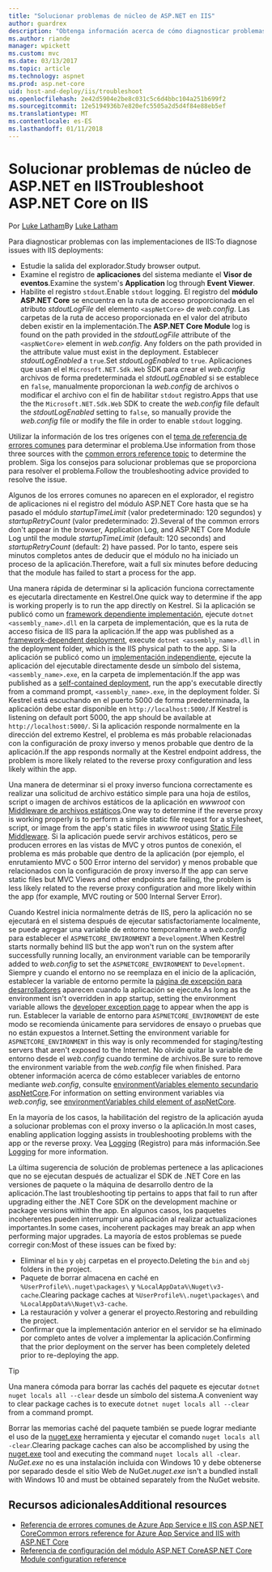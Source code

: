 ```yaml
---
title: "Solucionar problemas de núcleo de ASP.NET en IIS"
author: guardrex
description: "Obtenga información acerca de cómo diagnosticar problemas con las implementaciones de IIS de las aplicaciones de ASP.NET Core."
ms.author: riande
manager: wpickett
ms.custom: mvc
ms.date: 03/13/2017
ms.topic: article
ms.technology: aspnet
ms.prod: asp.net-core
uid: host-and-deploy/iis/troubleshoot
ms.openlocfilehash: 2e42d5904e2be8c031c5c6d4bbc104a251b699f2
ms.sourcegitcommit: 12e5194936b7e820efc5505a2d5d4f84e88eb5ef
ms.translationtype: MT
ms.contentlocale: es-ES
ms.lasthandoff: 01/11/2018
---
```

# <a name="troubleshoot-aspnet-core-on-iis"></a><span data-ttu-id="d5371-103">Solucionar problemas de núcleo de ASP.NET en IIS</span><span class="sxs-lookup"><span data-stu-id="d5371-103">Troubleshoot ASP.NET Core on IIS</span></span>

<span data-ttu-id="d5371-104">Por [Luke Latham](https://github.com/guardrex)</span><span class="sxs-lookup"><span data-stu-id="d5371-104">By [Luke Latham](https://github.com/guardrex)</span></span>

<span data-ttu-id="d5371-105">Para diagnosticar problemas con las implementaciones de IIS:</span><span class="sxs-lookup"><span data-stu-id="d5371-105">To diagnose issues with IIS deployments:</span></span>

* <span data-ttu-id="d5371-106">Estudie la salida del explorador.</span><span class="sxs-lookup"><span data-stu-id="d5371-106">Study browser output.</span></span>
* <span data-ttu-id="d5371-107">Examine el registro de **aplicaciones** del sistema mediante el **Visor de eventos**.</span><span class="sxs-lookup"><span data-stu-id="d5371-107">Examine the system's **Application** log through **Event Viewer**.</span></span>
* <span data-ttu-id="d5371-108">Habilite el registro `stdout`.</span><span class="sxs-lookup"><span data-stu-id="d5371-108">Enable `stdout` logging.</span></span> <span data-ttu-id="d5371-109">El registro del **módulo ASP.NET Core** se encuentra en la ruta de acceso proporcionada en el atributo *stdoutLogFile* del elemento `<aspNetCore>` de *web.config*. Las carpetas de la ruta de acceso proporcionada en el valor del atributo deben existir en la implementación.</span><span class="sxs-lookup"><span data-stu-id="d5371-109">The **ASP.NET Core Module** log is found on the path provided in the *stdoutLogFile* attribute of the `<aspNetCore>` element in *web.config*. Any folders on the path provided in the attribute value must exist in the deployment.</span></span> <span data-ttu-id="d5371-110">Establecer *stdoutLogEnabled* a `true`.</span><span class="sxs-lookup"><span data-stu-id="d5371-110">Set *stdoutLogEnabled* to `true`.</span></span> <span data-ttu-id="d5371-111">Aplicaciones que usan el el `Microsoft.NET.Sdk.Web` SDK para crear el *web.config* archivos de forma predeterminada el *stdoutLogEnabled* si se establece en `false`, manualmente proporcionan la *web.config* de archivos o modificar el archivo con el fin de habilitar `stdout` registro.</span><span class="sxs-lookup"><span data-stu-id="d5371-111">Apps that use the the `Microsoft.NET.Sdk.Web` SDK to create the *web.config* file default the *stdoutLogEnabled* setting to `false`, so manually provide the *web.config* file or modify the file in order to enable `stdout` logging.</span></span>

<span data-ttu-id="d5371-112">Utilizar la información de los tres orígenes con el [tema de referencia de errores comunes](xref:host-and-deploy/azure-iis-errors-reference) para determinar el problema.</span><span class="sxs-lookup"><span data-stu-id="d5371-112">Use information from those three sources with the [common errors reference topic](xref:host-and-deploy/azure-iis-errors-reference) to determine the problem.</span></span> <span data-ttu-id="d5371-113">Siga los consejos para solucionar problemas que se proporciona para resolver el problema.</span><span class="sxs-lookup"><span data-stu-id="d5371-113">Follow the troubleshooting advice provided to resolve the issue.</span></span>

<span data-ttu-id="d5371-114">Algunos de los errores comunes no aparecen en el explorador, el registro de aplicaciones ni el registro del módulo ASP.NET Core hasta que se ha pasado el módulo *startupTimeLimit* (valor predeterminado: 120 segundos) y *startupRetryCount* (valor predeterminado: 2).</span><span class="sxs-lookup"><span data-stu-id="d5371-114">Several of the common errors don't appear in the browser, Application Log, and ASP.NET Core Module Log until the module *startupTimeLimit* (default: 120 seconds) and *startupRetryCount* (default: 2) have passed.</span></span> <span data-ttu-id="d5371-115">Por lo tanto, espere seis minutos completos antes de deducir que el módulo no ha iniciado un proceso de la aplicación.</span><span class="sxs-lookup"><span data-stu-id="d5371-115">Therefore, wait a full six minutes before deducing that the module has failed to start a process for the app.</span></span>

<span data-ttu-id="d5371-116">Una manera rápida de determinar si la aplicación funciona correctamente es ejecutarla directamente en Kestrel.</span><span class="sxs-lookup"><span data-stu-id="d5371-116">One quick way to determine if the app is working properly is to run the app directly on Kestrel.</span></span> <span data-ttu-id="d5371-117">Si la aplicación se publicó como un [framework dependiente implementación](/dotnet/core/deploying/#framework-dependent-deployments-fdd), ejecute `dotnet <assembly_name>.dll` en la carpeta de implementación, que es la ruta de acceso física de IIS para la aplicación.</span><span class="sxs-lookup"><span data-stu-id="d5371-117">If the app was published as a [framework-dependent deployment](/dotnet/core/deploying/#framework-dependent-deployments-fdd), execute `dotnet <assembly_name>.dll` in the deployment folder, which is the IIS physical path to the app.</span></span> <span data-ttu-id="d5371-118">Si la aplicación se publicó como un [implementación independiente](/dotnet/core/deploying/#self-contained-deployments-scd), ejecute la aplicación del ejecutable directamente desde un símbolo del sistema, `<assembly_name>.exe`, en la carpeta de implementación.</span><span class="sxs-lookup"><span data-stu-id="d5371-118">If the app was published as a [self-contained deployment](/dotnet/core/deploying/#self-contained-deployments-scd), run the app's executable directly from a command prompt, `<assembly_name>.exe`, in the deployment folder.</span></span> <span data-ttu-id="d5371-119">Si Kestrel está escuchando en el puerto 5000 de forma predeterminada, la aplicación debe estar disponible en `http://localhost:5000/`.</span><span class="sxs-lookup"><span data-stu-id="d5371-119">If Kestrel is listening on default port 5000, the app should be available at `http://localhost:5000/`.</span></span> <span data-ttu-id="d5371-120">Si la aplicación responde normalmente en la dirección del extremo Kestrel, el problema es más probable relacionadas con la configuración de proxy inverso y menos probable que dentro de la aplicación.</span><span class="sxs-lookup"><span data-stu-id="d5371-120">If the app responds normally at the Kestrel endpoint address, the problem is more likely related to the reverse proxy configuration and less likely within the app.</span></span>

<span data-ttu-id="d5371-121">Una manera de determinar si el proxy inverso funciona correctamente es realizar una solicitud de archivo estático simple para una hoja de estilos, script o imagen de archivos estáticos de la aplicación en *wwwroot* con [Middleware de archivos estáticos](xref:fundamentals/static-files).</span><span class="sxs-lookup"><span data-stu-id="d5371-121">One way to determine if the reverse proxy is working properly is to perform a simple static file request for a stylesheet, script, or image from the app's static files in *wwwroot* using [Static File Middleware](xref:fundamentals/static-files).</span></span> <span data-ttu-id="d5371-122">Si la aplicación puede servir archivos estáticos, pero se producen errores en las vistas de MVC y otros puntos de conexión, el problema es más probable que dentro de la aplicación (por ejemplo, el enrutamiento MVC o 500 Error interno del servidor) y menos probable que relacionados con la configuración de proxy inverso.</span><span class="sxs-lookup"><span data-stu-id="d5371-122">If the app can serve static files but MVC Views and other endpoints are failing, the problem is less likely related to the reverse proxy configuration and more likely within the app (for example, MVC routing or 500 Internal Server Error).</span></span>

<span data-ttu-id="d5371-123">Cuando Kestrel inicia normalmente detrás de IIS, pero la aplicación no se ejecutará en el sistema después de ejecutar satisfactoriamente localmente, se puede agregar una variable de entorno temporalmente a *web.config* para establecer el `ASPNETCORE_ENVIRONMENT` a `Development`.</span><span class="sxs-lookup"><span data-stu-id="d5371-123">When Kestrel starts normally behind IIS but the app won't run on the system after successfully running locally, an environment variable can be temporarily added to *web.config* to set the `ASPNETCORE_ENVIRONMENT` to `Development`.</span></span> <span data-ttu-id="d5371-124">Siempre y cuando el entorno no se reemplaza en el inicio de la aplicación, establecer la variable de entorno permite la [página de excepción para desarrolladores](xref:fundamentals/error-handling) aparecen cuando la aplicación se ejecute.</span><span class="sxs-lookup"><span data-stu-id="d5371-124">As long as the environment isn't overridden in app startup, setting the environment variable allows the [developer exception page](xref:fundamentals/error-handling) to appear when the app is run.</span></span> <span data-ttu-id="d5371-125">Establecer la variable de entorno para `ASPNETCORE_ENVIRONMENT` de este modo se recomienda únicamente para servidores de ensayo o pruebas que no están expuestos a Internet.</span><span class="sxs-lookup"><span data-stu-id="d5371-125">Setting the environment variable for `ASPNETCORE_ENVIRONMENT` in this way is only recommended for staging/testing servers that aren't exposed to the Internet.</span></span> <span data-ttu-id="d5371-126">No olvide quitar la variable de entorno desde el *web.config* cuando termine de archivos.</span><span class="sxs-lookup"><span data-stu-id="d5371-126">Be sure to remove the environment variable from the *web.config* file when finished.</span></span> <span data-ttu-id="d5371-127">Para obtener información acerca de cómo establecer variables de entorno mediante *web.config*, consulte [environmentVariables elemento secundario aspNetCore](xref:host-and-deploy/aspnet-core-module#setting-environment-variables).</span><span class="sxs-lookup"><span data-stu-id="d5371-127">For information on setting environment variables via *web.config*, see [environmentVariables child element of aspNetCore](xref:host-and-deploy/aspnet-core-module#setting-environment-variables).</span></span>

<span data-ttu-id="d5371-128">En la mayoría de los casos, la habilitación del registro de la aplicación ayuda a solucionar problemas con el proxy inverso o la aplicación.</span><span class="sxs-lookup"><span data-stu-id="d5371-128">In most cases, enabling application logging assists in troubleshooting problems with the app or the reverse proxy.</span></span> <span data-ttu-id="d5371-129">Vea [Logging](xref:fundamentals/logging/index) (Registro) para más información.</span><span class="sxs-lookup"><span data-stu-id="d5371-129">See [Logging](xref:fundamentals/logging/index) for more information.</span></span>

<span data-ttu-id="d5371-130">La última sugerencia de solución de problemas pertenece a las aplicaciones que no se ejecutan después de actualizar el SDK de .NET Core en las versiones de paquete o la máquina de desarrollo dentro de la aplicación.</span><span class="sxs-lookup"><span data-stu-id="d5371-130">The last troubleshooting tip pertains to apps that fail to run after upgrading either the .NET Core SDK on the development machine or package versions within the app.</span></span> <span data-ttu-id="d5371-131">En algunos casos, los paquetes incoherentes pueden interrumpir una aplicación al realizar actualizaciones importantes.</span><span class="sxs-lookup"><span data-stu-id="d5371-131">In some cases, incoherent packages may break an app when performing major upgrades.</span></span> <span data-ttu-id="d5371-132">La mayoría de estos problemas se puede corregir con:</span><span class="sxs-lookup"><span data-stu-id="d5371-132">Most of these issues can be fixed by:</span></span>

* <span data-ttu-id="d5371-133">Eliminar el `bin` y `obj` carpetas en el proyecto.</span><span class="sxs-lookup"><span data-stu-id="d5371-133">Deleting the `bin` and `obj` folders in the project.</span></span>
* <span data-ttu-id="d5371-134">Paquete de borrar almacena en caché en `%UserProfile%\.nuget\packages\` y `%LocalAppData%\Nuget\v3-cache`.</span><span class="sxs-lookup"><span data-stu-id="d5371-134">Clearing package caches at `%UserProfile%\.nuget\packages\` and `%LocalAppData%\Nuget\v3-cache`.</span></span>
* <span data-ttu-id="d5371-135">La restauración y volver a generar el proyecto.</span><span class="sxs-lookup"><span data-stu-id="d5371-135">Restoring and rebuilding the project.</span></span>
* <span data-ttu-id="d5371-136">Confirmar que la implementación anterior en el servidor se ha eliminado por completo antes de volver a implementar la aplicación.</span><span class="sxs-lookup"><span data-stu-id="d5371-136">Confirming that the prior deployment on the server has been completely deleted prior to re-deploying the app.</span></span>

> [!TIP]
> <span data-ttu-id="d5371-137">Una manera cómoda para borrar las cachés del paquete es ejecutar `dotnet nuget locals all --clear` desde un símbolo del sistema.</span><span class="sxs-lookup"><span data-stu-id="d5371-137">A convenient way to clear package caches is to execute `dotnet nuget locals all --clear` from a command prompt.</span></span>
> 
> <span data-ttu-id="d5371-138">Borrar las memorias caché del paquete también se puede lograr mediante el uso de la [nuget.exe](https://www.nuget.org/downloads) herramienta y ejecutar el comando `nuget locals all -clear`.</span><span class="sxs-lookup"><span data-stu-id="d5371-138">Clearing package caches can also be accomplished by using the [nuget.exe](https://www.nuget.org/downloads) tool and executing the command `nuget locals all -clear`.</span></span> <span data-ttu-id="d5371-139">*NuGet.exe* no es una instalación incluida con Windows 10 y debe obtenerse por separado desde el sitio Web de NuGet.</span><span class="sxs-lookup"><span data-stu-id="d5371-139">*nuget.exe* isn't a bundled install with Windows 10 and must be obtained separately from the NuGet website.</span></span>
<!--
> [!TIP]
> A convenient way to clear package caches is to:
>
> * Obtain the *NuGet.exe* tool from [NuGet.org](https://www.nuget.org/).
> * Add the path to *NuGet.exe* to the system PATH.
> * Execute `nuget locals all -clear` from a command prompt.
>
> Alternatively, execute `dotnet nuget locals all --clear` from a command prompt without obtaining *NuGet.exe*. -->

## <a name="additional-resources"></a><span data-ttu-id="d5371-140">Recursos adicionales</span><span class="sxs-lookup"><span data-stu-id="d5371-140">Additional resources</span></span>

* [<span data-ttu-id="d5371-141">Referencia de errores comunes de Azure App Service e IIS con ASP.NET Core</span><span class="sxs-lookup"><span data-stu-id="d5371-141">Common errors reference for Azure App Service and IIS with ASP.NET Core</span></span>](xref:host-and-deploy/azure-iis-errors-reference)
* [<span data-ttu-id="d5371-142">Referencia de configuración del módulo ASP.NET Core</span><span class="sxs-lookup"><span data-stu-id="d5371-142">ASP.NET Core Module configuration reference</span></span>](xref:host-and-deploy/aspnet-core-module)
